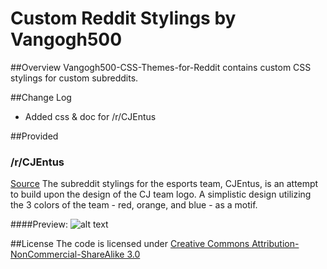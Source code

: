 # Custom Reddit Stylings by Vangogh500

##Overview
Vangogh500-CSS-Themes-for-Reddit contains custom CSS stylings for custom subreddits.

##Change Log
* Added css & doc for /r/CJEntus

##Provided
### /r/CJEntus
[Source](stylings/rcjentus.css)
The subreddit stylings for the esports team, CJEntus, is an attempt to build upon the design of the CJ team logo.
A simplistic design utilizing the 3 colors of the team - red, orange, and blue - as a motif.

####Preview:
![alt text](https://raw.githubusercontent.com/vangogh500/Vangogh500-CSS-Themes-for-Reddit/master/screenshots/rCJEntus.png)

##License
The code is licensed under [Creative Commons Attribution-NonCommercial-ShareAlike 3.0](http://creativecommons.org/licenses/by-nc-sa/3.0/)
